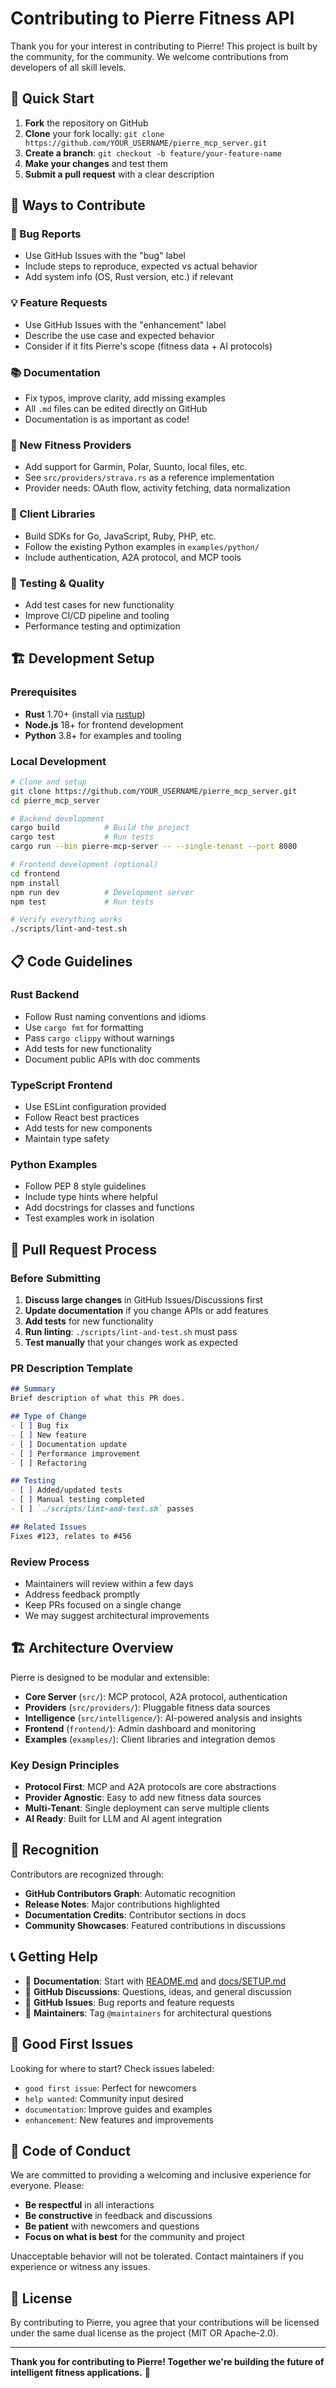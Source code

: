 # Contributing to Pierre Fitness API

Thank you for your interest in contributing to Pierre! This project is built by the community, for the community. We welcome contributions from developers of all skill levels.

## 🚀 Quick Start

1. **Fork** the repository on GitHub
2. **Clone** your fork locally: `git clone https://github.com/YOUR_USERNAME/pierre_mcp_server.git`
3. **Create a branch**: `git checkout -b feature/your-feature-name`
4. **Make your changes** and test them
5. **Submit a pull request** with a clear description

## 🎯 Ways to Contribute

### 🐛 Bug Reports
- Use GitHub Issues with the "bug" label
- Include steps to reproduce, expected vs actual behavior
- Add system info (OS, Rust version, etc.) if relevant

### 💡 Feature Requests  
- Use GitHub Issues with the "enhancement" label
- Describe the use case and expected behavior
- Consider if it fits Pierre's scope (fitness data + AI protocols)

### 📚 Documentation
- Fix typos, improve clarity, add missing examples
- All `.md` files can be edited directly on GitHub
- Documentation is as important as code!

### 🔌 New Fitness Providers
- Add support for Garmin, Polar, Suunto, local files, etc.
- See `src/providers/strava.rs` as a reference implementation
- Provider needs: OAuth flow, activity fetching, data normalization

### 🐍 Client Libraries
- Build SDKs for Go, JavaScript, Ruby, PHP, etc.
- Follow the existing Python examples in `examples/python/`
- Include authentication, A2A protocol, and MCP tools

### 🧪 Testing & Quality
- Add test cases for new functionality
- Improve CI/CD pipeline and tooling
- Performance testing and optimization

## 🏗️ Development Setup

### Prerequisites
- **Rust** 1.70+ (install via [rustup](https://rustup.rs/))
- **Node.js** 18+ for frontend development
- **Python** 3.8+ for examples and tooling

### Local Development
```bash
# Clone and setup
git clone https://github.com/YOUR_USERNAME/pierre_mcp_server.git
cd pierre_mcp_server

# Backend development
cargo build          # Build the project
cargo test           # Run tests
cargo run --bin pierre-mcp-server -- --single-tenant --port 8080

# Frontend development (optional)
cd frontend
npm install
npm run dev          # Development server
npm test             # Run tests

# Verify everything works
./scripts/lint-and-test.sh
```

## 📋 Code Guidelines

### Rust Backend
- Follow Rust naming conventions and idioms
- Use `cargo fmt` for formatting
- Pass `cargo clippy` without warnings
- Add tests for new functionality
- Document public APIs with doc comments

### TypeScript Frontend
- Use ESLint configuration provided
- Follow React best practices
- Add tests for new components
- Maintain type safety

### Python Examples
- Follow PEP 8 style guidelines
- Include type hints where helpful  
- Add docstrings for classes and functions
- Test examples work in isolation

## 🔄 Pull Request Process

### Before Submitting
1. **Discuss large changes** in GitHub Issues/Discussions first
2. **Update documentation** if you change APIs or add features
3. **Add tests** for new functionality  
4. **Run linting**: `./scripts/lint-and-test.sh` must pass
5. **Test manually** that your changes work as expected

### PR Description Template
```markdown
## Summary
Brief description of what this PR does.

## Type of Change
- [ ] Bug fix
- [ ] New feature  
- [ ] Documentation update
- [ ] Performance improvement
- [ ] Refactoring

## Testing
- [ ] Added/updated tests
- [ ] Manual testing completed
- [ ] `./scripts/lint-and-test.sh` passes

## Related Issues
Fixes #123, relates to #456
```

### Review Process
- Maintainers will review within a few days
- Address feedback promptly
- Keep PRs focused on a single change
- We may suggest architectural improvements

## 🏗️ Architecture Overview

Pierre is designed to be modular and extensible:

- **Core Server** (`src/`): MCP protocol, A2A protocol, authentication
- **Providers** (`src/providers/`): Pluggable fitness data sources
- **Intelligence** (`src/intelligence/`): AI-powered analysis and insights
- **Frontend** (`frontend/`): Admin dashboard and monitoring
- **Examples** (`examples/`): Client libraries and integration demos

### Key Design Principles
- **Protocol First**: MCP and A2A protocols are core abstractions
- **Provider Agnostic**: Easy to add new fitness data sources
- **Multi-Tenant**: Single deployment can serve multiple clients
- **AI Ready**: Built for LLM and AI agent integration

## 🌟 Recognition

Contributors are recognized through:
- **GitHub Contributors Graph**: Automatic recognition
- **Release Notes**: Major contributions highlighted  
- **Documentation Credits**: Contributor sections in docs
- **Community Showcases**: Featured contributions in discussions

## 📞 Getting Help

- 📖 **Documentation**: Start with [README.md](README.md) and [docs/SETUP.md](docs/SETUP.md)
- 💬 **GitHub Discussions**: Questions, ideas, and general discussion
- 🐛 **GitHub Issues**: Bug reports and feature requests
- 📧 **Maintainers**: Tag `@maintainers` for architectural questions

## 🎯 Good First Issues

Looking for where to start? Check issues labeled:
- `good first issue`: Perfect for newcomers
- `help wanted`: Community input desired
- `documentation`: Improve guides and examples
- `enhancement`: New features and improvements

## 📜 Code of Conduct

We are committed to providing a welcoming and inclusive experience for everyone. Please:

- **Be respectful** in all interactions
- **Be constructive** in feedback and discussions  
- **Be patient** with newcomers and questions
- **Focus on what is best** for the community and project

Unacceptable behavior will not be tolerated. Contact maintainers if you experience or witness any issues.

## 📄 License

By contributing to Pierre, you agree that your contributions will be licensed under the same dual license as the project (MIT OR Apache-2.0).

---

**Thank you for contributing to Pierre! Together we're building the future of intelligent fitness applications.** 🚀